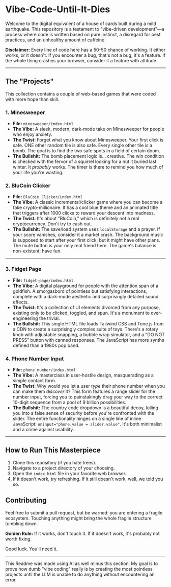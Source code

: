 # Vibe-Code-Until-It-Dies

Welcome to the digital equivalent of a house of cards built during a mild earthquake. This repository is a testament to "vibe-driven development"—a process where code is written based on pure instinct, a disregard for best practices, and an unhealthy amount of caffeine.

**Disclaimer:** Every line of code here has a 50-50 chance of working. It either works, or it doesn't. If you encounter a bug, that's not a bug; it's a feature. If the whole thing crashes your browser, consider it a feature with attitude.

---

## The "Projects"

This collection contains a couple of web-based games that were coded with more hope than skill.

### 1. Minesweeper

-   **File:** `minesweeper/index.html`
-   **The Vibe:** A sleek, modern, dark-mode take on Minesweeper for people who enjoy anxiety.
-   **The Twist:** Forget what you know about Minesweeper. Your first click is safe. ONE other random tile is also safe. Every single other tile is a bomb. The goal is to find the two safe spots in a field of certain doom.
-   **The Bullshit:** The bomb placement logic is... creative. The win condition is checked with the fervor of a squirrel looking for a nut it buried last winter. It *probably* works. The timer is there to remind you how much of your life you're wasting.

### 2. BluCoin Clicker

-   **File:** `BluCoin Clicker/index.html`
-   **The Vibe:** A classic incremental/clicker game where you can become a fake crypto-millionaire. It has a cool blue theme and an animated title that triggers after 1000 clicks to reward your descent into madness.
-   **The Twist:** It's about "BluCoin," which is definitely not a real cryptocurrency. Don't try to cash out.
-   **The Bullshit:** The save/load system uses `localStorage` and a prayer. If your score vanishes, consider it a market crash. The background music is supposed to start after your first click, but it might have other plans. The mute button is your only real friend here. The game's balance is non-existent; have fun.

---

### 3. Fidget Page

-   **File:** `fidget-page/index.html`
-   **The Vibe:** A digital playground for people with the attention span of a goldfish. A smorgasbord of pointless but satisfying interactions, complete with a dark-mode aesthetic and surprisingly detailed sound effects.
-   **The Twist:** It's a collection of UI elements divorced from any purpose, existing only to be clicked, toggled, and spun. It's a monument to over-engineering the trivial.
-   **The Bullshit:** This single HTML file loads Tailwind CSS and Tone.js from a CDN to create a surprisingly complex suite of toys. There's a rotary knob with adjustable snapping, a bubble wrap simulator, and a "DO NOT PRESS" button with canned responses. The JavaScript has more synths defined than a 1980s pop band.

### 4. Phone Number Input

-   **File:** `phone number/index.html`
-   **The Vibe:** A masterclass in user-hostile design, masquerading as a simple contact form.
-   **The Twist:** Why would you let a user *type* their phone number when you can make them *discover* it? This form features a range slider for the number input, forcing you to painstakingly drag your way to the correct 10-digit sequence from a pool of 9 billion possibilities.
-   **The Bullshit:** The country code dropdown is a beautiful decoy, lulling you into a false sense of security before you're confronted with the slider. The entire functionality hinges on a single line of inline JavaScript: `oninput="phone.value = slider.value"`. It's both minimalist and a crime against usability.

---

## How to Run This Masterpiece

1.  Clone this repository (if you hate trees).
2.  Navigate to a project directory of your choosing.
3.  Open the `index.html` file in your favorite web browser.
4.  If it doesn't work, try refreshing. If it still doesn't work, well, we told you so.

## Contributing

Feel free to submit a pull request, but be warned: you are entering a fragile ecosystem. Touching anything might bring the whole fragile structure tumbling down.

**Golden Rule:** If it works, don't touch it. If it doesn't work, it's probably not worth fixing.

Good luck. You'll need it.

---

This Readme was made using AI as well minus this section. My goal is to prove how dumb "vibe coding" really is by creating the most pointless projects until the LLM is unable to do anything without encountering an error.
